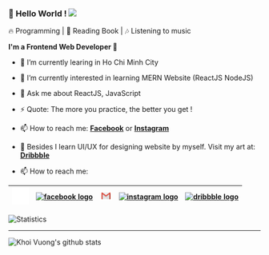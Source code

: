 ### 👋 Hello World !  <img src="https://github.com/TheDudeThatCode/TheDudeThatCode/blob/master/Assets/Earth.gif" width="24px">
  
:fire: Programming | :book: Reading Book | :notes: Listening to music
  
**I'm a Frontend Web Developer :clap:**

- 🔭 I’m currently learing in Ho Chi Minh City
- 🌱 I’m currently interested in learning MERN Website (ReactJS NodeJS)
- 💬 Ask me about ReactJS, JavaScript
- ⚡ Quote: The more you practice, the better you get ! 
- 📫 How to reach me: [**Facebook**](https://www.facebook.com/nhan.ho.14019) or [**Instagram**](https://www.instagram.com/gonnie.kv/)
- :art: Besides I learn UI/UX for designing website by myself. Visit my art at: [**Dribbble**](https://dribbble.com/khoivuong)

- 📫 How to reach me:

| [<img src="https://raw.githubusercontent.com/Delta456/Delta456/master/img/github.png" alt="github logo" width="34">](https://github.com/kcvdk3101) |  [<img src="https://upload.wikimedia.org/wikipedia/commons/thumb/f/ff/Facebook_logo_36x36.svg/480px-Facebook_logo_36x36.svg.png" alt="facebook logo" width="34">](https://www.facebook.com/nhan.ho.14019) | [<img src="https://github.com/Amchuz/Amchuz/blob/master/gmail.jpeg" alt="gmail logo" width="24">](kcvdk2000@gmail.com) | [<img src="https://upload.wikimedia.org/wikipedia/commons/thumb/e/e7/Instagram_logo_2016.svg/768px-Instagram_logo_2016.svg.png" alt="instagram logo" width="34">](https://www.instagram.com/gonnie.kv/) | [<img src="https://cdn.pixabay.com/photo/2018/05/08/21/28/dribbble-3384011_960_720.png" alt="dribbble logo" width="30">](https://dribbble.com/khoivuong)
|---|---|---|---|---|

![Statistics](https://github-readme-stats.vercel.app/api/top-langs/?username=kcvdk3101&layout=compact)

----

![Khoi Vuong's github stats](https://github-readme-stats.vercel.app/api?username=kcvdk3101&show_icons=true&hide=["stars"])
